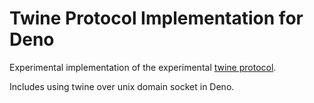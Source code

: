 # Twine Protocol Implementation for Deno

Experimental implementation of the experimental
[twine protocol](https://github.com/teleclimber/twine-protocol).

Includes using twine over unix domain socket in Deno.
